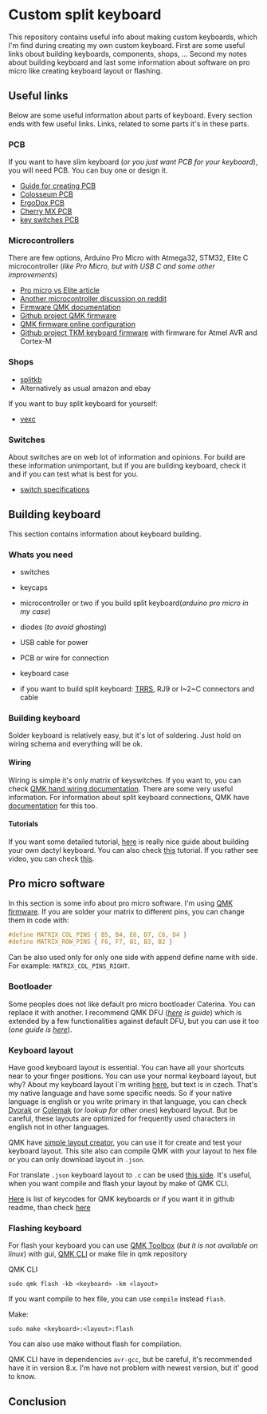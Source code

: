 # Custom split keyboard

This repository contains useful info about making custom keyboards, which I'm find during creating my own custom keyboard. First are some useful links obout building keyboards, components, shops, ... Second my notes about building keyboard and last some information about software on pro micro like creating keyboard layout or flashing.

## Useful links

Below are some useful information about parts of keyboard. Every section ends with few useful links. Links, related to some parts it's in these parts.

### PCB

If you want to have slim keyboard (_or you just want PCB for your keyboard_), you will need PCB. You can buy one or design it.

- [Guide for creating PCB](https://github.com/ruiqimao/keyboard-pcb-guide)
- [Colosseum PCB](https://github.com/swanmatch/colosseum60)
- [ErgoDox PCB](https://github.com/Ergodox-io/ErgoDox)
- [Cherry MX PCB](https://github.com/ogatatsu/Cherry-Mx-Bitboard)
- [key switches PCB](https://github.com/daprice/keyswitches.pretty)

### Microcontrollers

There are few options, Arduino Pro Micro with Atmega32, STM32, Elite C microcontroller (_like Pro Micro, but with USB C and some other improvements_)

- [Pro micro vs Elite article](https://docs.splitkb.com/hc/en-us/articles/360011510839-Pro-Micro-vs-Elite-C-Why-choose-one-over-the-other-)
- [Another microcontroller discussion on reddit](https://www.reddit.com/r/MechanicalKeyboards/comments/fs7dxb/is_the_atmega32u4_the_best_microcontroller_for/)
- [Firmware QMK documentation](https://beta.docs.qmk.fm)
- [Github project QMK firmware](https://github.com/qmk/qmk_firmware)
- [QMK firmware online configuration](https://config.qmk.fm/#/handwired/dactyl_promicro/LAYOUT_6x6)
- [Github project TKM keyboard firmware](https://github.com/tmk/tmk_core) with firmware for Atmel AVR and Cortex-M

### Shops

- [splitkb](https://splitkb.com/)
- Alternatively as usual amazon and ebay

If you want to buy split keyboard for yourself:

- [vexc](https://www.vexc-how-design.com/designer-keyboard)

### Switches

About switches are on web lot of information and opinions. For build are these information unimportant, but if you are building keyboard, check it and if you can test what is best for you.

- [switch specifications](https://www.reddit.com/r/MechanicalKeyboards/comments/a7stdo/information_on_kailh_choc_switches/)

## Building keyboard

This section contains information about keyboard building.

### Whats you need

- switches
- keycaps
- microcontroller or two if you build split keyboard(_arduino pro micro in my case_)
- diodes (_to avoid ghosting_)
- USB cable for power
- PCB or wire for connection
- keyboard case

- if you want to build split keyboard: [TRRS](https://en.wikipedia.org/?title=TRRS_connector&redirect=no), RJ9 or I~2~C connectors and cable

### Building keyboard

Solder keyboard is relatively easy, but it's lot of soldering. Just hold on wiring schema and everything will be ok.

#### Wiring

Wiring is simple it's only matrix of keyswitches. If you want to, you can check [QMK hand wiring documentation](https://docs.qmk.fm/#/hand_wire?id=wiring-the-matrix). There are some very useful information. For information about split keyboard connections, QMK have [documentation](https://docs.qmk.fm/#/feature_split_keyboard) for this too.

#### Tutorials

If you want some detailed tutorial, [here](https://sachee.medium.com/building-my-first-keyboard-and-you-can-too-512c0f8a4c5f) is really nice guide about building your own dactyl keyboard. You can also check [this](https://github.com/nicinabox/lets-split-guide/blob/master/assembly.md) tutorial. If you rather see video, you can check [this](https://www.youtube.com/watch?v=y0F8Mig40m0).

## Pro micro software

In this section is some info about pro micro software. I'm using [QMK firmware](https://docs.qmk.fm). If you are solder your matrix to different pins, you can change them in code with:

```C
#define MATRIX_COL_PINS { B5, B4, E6, D7, C6, D4 }
#define MATRIX_ROW_PINS { F6, F7, B1, B3, B2 }
```

Can be also used only for only one side with append define name with side. For example: `MATRIX_COL_PINS_RIGHT`.

### Bootloader

Some peoples does not like default pro micro bootloader Caterina. You can replace it with another. I recommend QMK DFU (_[here](https://www.reddit.com/r/olkb/comments/8sxgzb/replace_pro_micro_bootloader_with_qmk_dfu/) is guide_) which is extended by a few functionalities against default DFU, but you can use it too (_one guide is [here](https://www.reddit.com/r/olkb/comments/9ctx37/qmk_burn_dfu_bootloader_into_keyboard_with/)_).

### Keyboard layout

Have good keyboard layout is essential. You can have all your shortcuts near to your finger positions. You can use your normal keyboard layout, but why? About my keyboard layout I`m writing [here](./czech_keyboard_layout.md), but text is in czech. That's my native language and have some specific needs. So if your native language is english or you write primary in that language, you can check [Dvorak](https://en.wikipedia.org/wiki/Dvorak_keyboard_layout) or [Colemak](https://colemak.com) (_or lookup for other ones_) keyboard layout. But be careful, these layouts are optimized for frequently used characters in english not in other languages.

QMK have [simple layout creator](https://config.qmk.fm), you can use it for create and test your keyboard layout. This site also can compile QMK with your layout to hex file or you can only download layout in `.json`.

For translate `.json` keyboard layout to `.c` can be used [this side](https://jhelvy.shinyapps.io/qmkjsonconverter/). It's useful, when you want compile and flash your layout by make of QMK CLI.

[Here](https://docs.qmk.fm/#/keycode) is list of keycodes for QMK keyboards or if you want it in github readme, than check [here](https://github.com/qmk/qmk_firmware/blob/master/docs/keycodes.md)

### Flashing keyboard

For flash your keyboard you can use [QMK Toolbox](https://github.com/qmk/qmk_toolbox) (_but it is not available on linux_) with gui, [QMK CLI](https://github.com/qmk/qmk_cli) or make file in qmk repository

QMK CLI

```
sudo qmk flash -kb <keyboard> -km <layout>
```

If you want compile to hex file, you can use `compile` instead `flash`.

Make:

```
sudo make <keyboard>:<layout>:flash
```

You can also use make without flash for compilation.

QMK CLI have in dependencies `avr-gcc`, but be careful, it's recommended have it in version 8.x. I'm have not problem with newest version, but it' good to know.

## Conclusion
